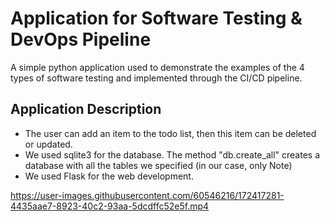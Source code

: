 # Application for Software Testing & DevOps Pipeline
A simple python application used to demonstrate the examples of the 4 types of software testing and implemented through the CI/CD pipeline.

## Application Description

- The user can add an item to the todo list, then this item can be deleted or updated.
- We used sqlite3 for the database. The method "db.create_all" creates a database with all the tables we specified (in our case, only Note)
- We used Flask for the web development.


https://user-images.githubusercontent.com/60546216/172417281-4435aae7-8923-40c2-93aa-5dcdffc52e5f.mp4

